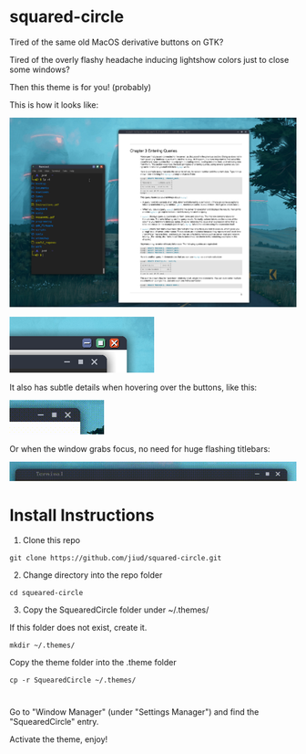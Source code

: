 # squared-circle

Tired of the same old MacOS derivative buttons on GTK? 

Tired of the overly flashy headache inducing lightshow colors just to close some windows?

Then this theme is for you! (probably)

This is how it looks like:

![desktop](desktop.png)

![buttons](buttons.png)

It also has subtle details when hovering over the buttons, like this:

![buttons](buttons-animated.gif)

Or when the window grabs focus, no need for huge flashing titlebars:

![buttons](focus.gif)

# Install Instructions

1. Clone this repo

```
git clone https://github.com/jiud/squared-circle.git
```

2. Change directory into the repo folder 

```
cd squeared-circle
```

3. Copy the SquearedCircle folder under ~/.themes/ 

If this folder does not exist, create it.
```
mkdir ~/.themes/
```
Copy the theme folder into the .theme folder
```
cp -r SquearedCircle ~/.themes/
```

#

Go to "Window Manager" (under "Settings Manager") and find the "SquearedCircle" entry. 

Activate the theme, enjoy!
